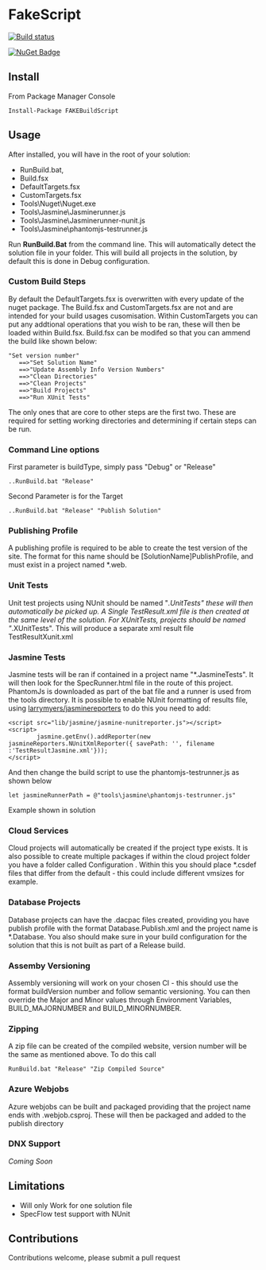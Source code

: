 # FakeScript      

[![Build status](https://ci.appveyor.com/api/projects/status/dd41b1ebr4ctap4r/branch/master?svg=true)](https://ci.appveyor.com/project/dashton82/fakescript/branch/master)

[![NuGet Badge](https://buildstats.info/nuget/FAKEBuildScript)](https://www.nuget.org/packages/FAKEBuildScript)

## Install

From Package Manager Console
````
Install-Package FAKEBuildScript
````
## Usage

After installed, you will have in the root of your solution: 

- RunBuild.bat, 
- Build.fsx 
- DefaultTargets.fsx
- CustomTargets.fsx
- Tools\Nuget\Nuget.exe
- Tools\Jasmine\Jasminerunner.js
- Tools\Jasmine\Jasminerunner-nunit.js
- Tools\Jasmine\phantomjs-testrunner.js

Run __RunBuild.Bat__ from the command line. This will automatically detect the solution file in your folder. This will build all projects in the solution, by default this is done in Debug configuration.


### Custom Build Steps
By default the DefaultTargets.fsx is overwritten with every update of the nuget package. The Build.fsx and CustomTargets.fsx are not and are intended for your build usages cusomisation. Within CustomTargets you can put any addtional operations that you wish to be ran, these will then be loaded within Build.fsx. Build.fsx can be modifed so that you can ammend the build like shown below:
```
"Set version number"
   ==>"Set Solution Name"
   ==>"Update Assembly Info Version Numbers"
   ==>"Clean Directories" 
   ==>"Clean Projects"
   ==>"Build Projects"
   ==>"Run XUnit Tests"
```
The only ones that are core to other steps are the first two. These are required for setting working directories and determining if certain steps can be run.


### Command Line options
First parameter is buildType, simply pass "Debug" or "Release"

````
..RunBuild.bat "Release"
````
Second Parameter is for the Target
````
..RunBuild.bat "Release" "Publish Solution"
````

### Publishing Profile
A publishing profile is required to be able to create the test version of the site. The format for this name should be [SolutionName]PublishProfile, and must exist in a project named *.web.

### Unit Tests
Unit test projects using NUnit should be named "*.UnitTests" these will then automatically be picked up. A Single TestResult.xml file is then created at the same level of the solution. For XUnitTests, projects should be named "*.XUnitTests". This will produce a separate xml result file TestResultXunit.xml

### Jasmine Tests
Jasmine tests will be ran if contained in a project name "*.JasmineTests". It will then look for the SpecRunner.html file in the route of this project. PhantomJs is downloaded as part of the bat file and a runner is used from the tools directory. It is possible to enable NUnit formatting of results file, using [larrymyers/jasminereporters](https://github.com/larrymyers/jasmine-reporters) to do this you need to add:

```
<script src="lib/jasmine/jasmine-nunitreporter.js"></script>
<script>
        jasmine.getEnv().addReporter(new jasmineReporters.NUnitXmlReporter({ savePath: '', filename :'TestResultJasmine.xml'}));
</script>
```

And then change the build script to use the phantomjs-testrunner.js as shown below
```
let jasmineRunnerPath = @"tools\jasmine\phantomjs-testrunner.js"
```
Example shown in solution

### Cloud Services
Cloud projects will automatically be created if the project type exists. It is also possible to create multiple packages if within the cloud project folder you have a folder called Configuration . Within this you should place *.csdef files that differ from the default - this could include different vmsizes for example.

### Database Projects
Database projects can have the .dacpac files created, providing you have publish profile with the format Database.Publish.xml and the project name is *.Database. You also should make sure in your build configuration for the solution that this is not built as part of a Release build.

### Assemby Versioning
Assembly versioning will work on your chosen CI - this should use the format buildVersion number and follow semantic versioning. You can then override the Major and Minor values through Environment Variables, BUILD_MAJORNUMBER and BUILD_MINORNUMBER.

### Zipping
A zip file can be created of the compiled website, version number will be the same as mentioned above. To do this call 
```
RunBuild.bat "Release" "Zip Compiled Source"
```

### Azure Webjobs
Azure webjobs can be built and packaged providing that the project name ends with .webjob.csproj. These will then be packaged and added to the publish directory

### DNX Support
_Coming Soon_

## Limitations

* Will only Work for one solution file
* SpecFlow test support with NUnit

## Contributions

Contributions welcome, please submit a pull request
